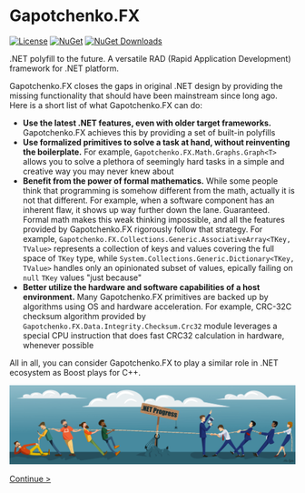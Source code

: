 # Gapotchenko.FX

[![License](https://img.shields.io/badge/license-MIT-green.svg)](LICENSE)
[![NuGet](https://img.shields.io/nuget/v/Gapotchenko.FX.svg)](https://www.nuget.org/packages/Gapotchenko.FX)
[![NuGet Downloads](https://img.shields.io/nuget/dt/Gapotchenko.FX.svg)](https://www.nuget.org/packages/Gapotchenko.FX)

.NET polyfill to the future. A versatile RAD (Rapid Application Development) framework for .NET platform.

Gapotchenko.FX closes the gaps in original .NET design by providing the missing functionality that should have been mainstream since long ago.
Here is a short list of what Gapotchenko.FX can do:

  - **Use the latest .NET features, even with older target frameworks.**
    Gapotchenko.FX achieves this by providing a set of built-in polyfills
  - **Use formalized primitives to solve a task at hand, without reinventing the boilerplate.**
    For example, `Gapotchenko.FX.Math.Graphs.Graph<T>` allows you to solve a plethora of seemingly hard tasks in a simple and creative way you may never knew about
  - **Benefit from the power of formal mathematics.**
    While some people think that programming is somehow different from the math, actually it is not that different.
    For example, when a software component has an inherent flaw, it shows up way further down the lane.
    Guaranteed.
    Formal math makes this weak thinking impossible, and all the features provided by Gapotchenko.FX rigorously follow that strategy.
    For example, `Gapotchenko.FX.Collections.Generic.AssociativeArray<TKey, TValue>` represents a collection of keys and values covering the full space of `TKey` type,
    while `System.Collections.Generic.Dictionary<TKey, TValue>` handles only an opinionated subset of values, epically failing on `null` `TKey` values "just because"
  - **Better utilize the hardware and software capabilities of a host environment.**
    Many Gapotchenko.FX primitives are backed up by algorithms using OS and hardware acceleration.
    For example, CRC-32C checksum algorithm provided by `Gapotchenko.FX.Data.Integrity.Checksum.Crc32` module leverages a special CPU instruction that does fast CRC32 calculation in hardware, whenever possible
    
All in all, you can consider Gapotchenko.FX to play a similar role in .NET ecosystem as Boost plays for C++.

![.NET Progress ca. 2012 - 2018](Documentation/Assets/dotnet-progress-ca-2012-2018.png?raw=true ".NET Progress ca. 2012 - 2018")

[Continue >](Source/Gapotchenko.FX#gapotchenkofx)
